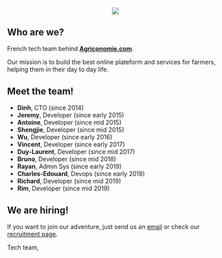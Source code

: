 <h4 align="center">
  <img src="https://www.agriconomie.com/assets/images/front/content/logo-agriconomie.png">
</h4>

## Who are we?

French tech team behind **[Agriconomie.com](https://www.agriconomie.com)**.

Our mission is to build the best online plateform and services for farmers, helping them in their day to day life.

## Meet the team!

- **Dinh**, CTO (since 2014)
- **Jeremy**, Developer (since early 2015)
- **Antoine**, Developer (since mid 2015)
- **Shengjie**, Developer (since mid 2015)
- **Wu**, Developer (since early 2016)
- **Vincent**, Developer (since early 2017)
- **Duy-Laurent**, Developer (since mid 2017)
- **Bruno**, Developer (since mid 2018)
- **Rayan**, Admin Sys (since early 2019)
- **Charles-Edouard**, Devops (since early 2019)
- **Richard**, Developer (since mid 2019)
- **Rim**, Developer (since mid 2019)

## We are hiring!

If you want to join our adventure, just send us an [email](mailto:tech+recruitment@agriconomie.com) or check our [recruitment page](https://www.agriconomie.com/recrutement).

Tech team,
